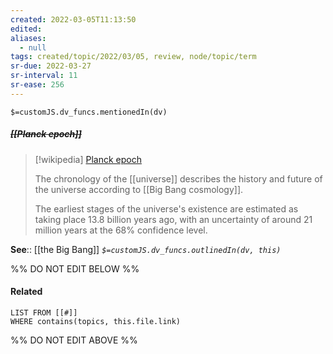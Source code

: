 ```yaml
---
created: 2022-03-05T11:13:50 
edited: 
aliases:
  - null
tags: created/topic/2022/03/05, review, node/topic/term
sr-due: 2022-03-27
sr-interval: 11
sr-ease: 256
---
```

`$=customJS.dv_funcs.mentionedIn(dv)`

##### <s class="topic-title">[[Planck epoch]]</s>

> [!wikipedia] [Planck epoch](https://en.wikipedia.org/wiki/Chronology%20of%20the%20universe)
> 
> The chronology of the [[universe]] describes the history and future of the universe according to [[Big Bang cosmology]].
> 
> The earliest stages of the universe's existence are estimated as taking place 13.8 billion years ago, with an uncertainty of around 21 million years at the 68% confidence level.
>


**See**:: [[the Big Bang]]
*`$=customJS.dv_funcs.outlinedIn(dv, this)`*

%% DO NOT EDIT BELOW %%

#### Related 

```dataview
LIST FROM [[#]]
WHERE contains(topics, this.file.link)
```
%% DO NOT EDIT ABOVE %%
